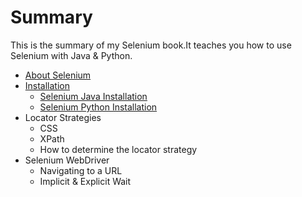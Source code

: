 # Summary

This is the summary of my Selenium book.It teaches you how to use Selenium with Java & Python. 

- [About Selenium](basics/About.md)
- [Installation]( basics/Installation.md)
  - [Selenium Java Installation]( basics/Installation-java.md)
  - [Selenium Python Installation]( basics/Installation-python.md)
- Locator Strategies  
  - CSS
  - XPath
  - How to determine the locator strategy
- Selenium WebDriver
  - Navigating to a URL
  - Implicit & Explicit Wait
